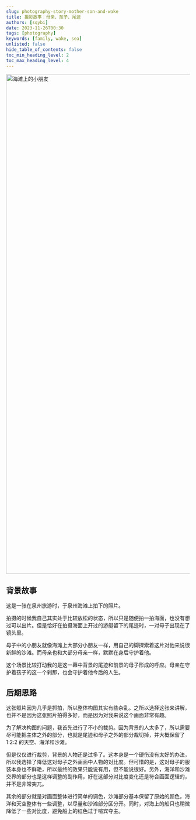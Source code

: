 ```yaml
---
slug: photography-story-mother-son-and-wake
title: 摄影故事：母亲、孩子、尾迹
authors: [sqybi]
date: 2023-11-26T00:30
tags: [photography]
keywords: [family, wake, sea]
unlisted: false
hide_table_of_contents: false
toc_min_heading_level: 2
toc_max_heading_level: 4
---
```


<a data-flickr-embed="true" data-header="true" data-footer="true" href="https://www.flickr.com/photos/sqybi/53277433710/in/dateposted/" title="海滩上的小朋友"><img src="https://live.staticflickr.com/65535/53277433710_bbb579288a_k.jpg" width="2048" height="1365" alt="海滩上的小朋友"/></a><script async src="//embedr.flickr.com/assets/client-code.js" charset="utf-8"></script>

<!--truncate-->

## 背景故事

这是一张在泉州旅游时，于泉州海滩上拍下的照片。

拍摄的时候我自己其实处于比较放松的状态，所以只是随便拍一拍海面，也没有想过可以出片。但是恰好在拍摄海面上开过的游艇留下的尾迹时，一对母子出现在了镜头里。

母子中的小朋友就像海滩上大部分小朋友一样，用自己的脚探索着这片对他来说很新鲜的沙滩。而母亲也和大部分母亲一样，默默在身后守护着他。

这个场景比较打动我的是这一幕中背景的尾迹和前景的母子形成的呼应。母亲在守护着孩子的这一个刹那，也会守护着他今后的人生。

## 后期思路

这张照片因为几乎是抓拍，所以整体构图其实有些杂乱。之所以选择这张来讲解，也并不是因为这张照片拍得多好，而是因为对我来说这个画面非常有趣。

为了解决构图的问题，我首先进行了不小的裁剪。因为背景的人太多了，所以需要尽可能把主体之外的部分，也就是尾迹和母子之外的部分裁切掉，并大概保留了 1:2:2 的天空、海洋和沙滩。

但是仅仅进行裁剪，背景的人物还是过多了。这本身是一个硬伤没有太好的办法，所以我选择了降低这对母子之外画面中人物的对比度。但可惜的是，这对母子的服装本身也不鲜艳，所以最终的效果只能说有用，但不能说很好。另外，海洋和沙滩交界的部分也是这样调整的副作用，好在这部分对比度变化还是符合画面逻辑的，并不是非常突兀。

其余的部分就是对画面整体进行简单的调色，沙滩部分基本保留了原始的颜色，海洋和天空整体有一些调整，以尽量和沙滩部分区分开。同时，对海上的船只也稍微降低了一些对比度，避免船上的红色过于喧宾夺主。
